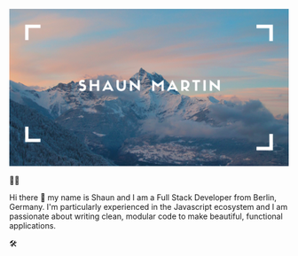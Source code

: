 ![H](./H.png)



🙋‍♂️

Hi there 👋 my name is Shaun and I am a Full Stack Developer from Berlin, Germany. I'm particularly experienced in the Javascript ecosystem and I am passionate about writing clean, modular code to make beautiful, functional applications.

🛠

